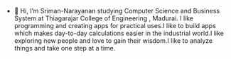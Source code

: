 - 👋 Hi, I’m Sriman-Narayanan studying Computer Science and Business System at Thiagarajar College of Engineering , Madurai. I like programming and creating apps for
practical uses.I like to build apps which makes day-to-day calculations easier in the industrial world.I like exploring new people and love to gain their wisdom.I like to
analyze things and take one step at a time.
<!---
sriman-narayanan/sriman-narayanan is a ✨ special ✨ repository because its `README.md` (this file) appears on your GitHub profile.
You can click the Preview link to take a look at your changes.
--->
